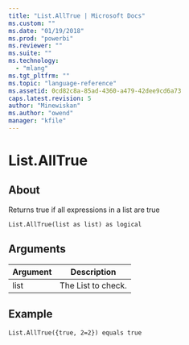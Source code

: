 ```yaml
---
title: "List.AllTrue | Microsoft Docs"
ms.custom: ""
ms.date: "01/19/2018"
ms.prod: "powerbi"
ms.reviewer: ""
ms.suite: ""
ms.technology: 
  - "mlang"
ms.tgt_pltfrm: ""
ms.topic: "language-reference"
ms.assetid: 0cd82c8a-85ad-4360-a479-42dee9cd6a73
caps.latest.revision: 5
author: "Minewiskan"
ms.author: "owend"
manager: "kfile"
---
```

# List.AllTrue

  
## About  
Returns true if all expressions in a list are true  
  
```  
List.AllTrue(list as list) as logical  
```  
  
## Arguments  
  
|Argument|Description|  
|------------|---------------|  
|list|The List to check.|  
  
## Example  
  
```  
List.AllTrue({true, 2=2}) equals true  
```  
